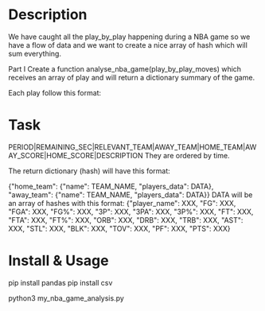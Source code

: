# Description

We have caught all the play_by_play happening during a NBA game so we have a flow of data and we want to create a nice array of hash which will sum everything.

Part I
Create a function analyse_nba_game(play_by_play_moves) which receives an array of play and will return a dictionary summary of the game.

Each play follow this format:

# Task

PERIOD|REMAINING_SEC|RELEVANT_TEAM|AWAY_TEAM|HOME_TEAM|AWAY_SCORE|HOME_SCORE|DESCRIPTION
They are ordered by time.

The return dictionary (hash) will have this format:

{"home_team": {"name": TEAM_NAME, "players_data": DATA}, "away_team": {"name": TEAM_NAME, "players_data": DATA}}
DATA will be an array of hashes with this format:
{"player_name": XXX, "FG": XXX, "FGA": XXX, "FG%": XXX, "3P": XXX, "3PA": XXX, "3P%": XXX, "FT": XXX, "FTA": XXX, "FT%": XXX, "ORB": XXX, "DRB": XXX, "TRB": XXX, "AST": XXX, "STL": XXX, "BLK": XXX, "TOV": XXX, "PF": XXX, "PTS": XXX}


# Install & Usage
pip install pandas
pip install csv

python3 my_nba_game_analysis.py

